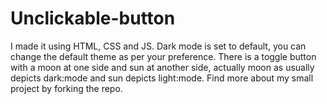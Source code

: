 # Unclickable-button
I made it using HTML, CSS and JS.
Dark mode is set to default, you can change the default theme as per your preference.
There is a toggle button with a moon at one side and sun at another side, actually moon as usually depicts dark:mode and sun depicts light:mode.
Find more about my small project by forking the repo.

